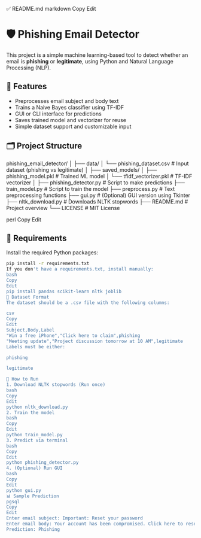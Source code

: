 ✅ README.md
markdown
Copy
Edit
# 🛡️ Phishing Email Detector

This project is a simple machine learning-based tool to detect whether an email is **phishing** or **legitimate**, using Python and Natural Language Processing (NLP).

## 🚀 Features

- Preprocesses email subject and body text
- Trains a Naive Bayes classifier using TF-IDF
- GUI or CLI interface for predictions
- Saves trained model and vectorizer for reuse
- Simple dataset support and customizable input

## 🗂️ Project Structure

phishing_email_detector/
│
├── data/
│ └── phishing_dataset.csv # Input dataset (phishing vs legitimate)
│
├── saved_models/
│ ├── phishing_model.pkl # Trained ML model
│ └── tfidf_vectorizer.pkl # TF-IDF vectorizer
│
├── phishing_detector.py # Script to make predictions
├── train_model.py # Script to train the model
├── preprocess.py # Text preprocessing functions
├── gui.py # (Optional) GUI version using Tkinter
├── nltk_download.py # Downloads NLTK stopwords
├── README.md # Project overview
└── LICENSE # MIT License

perl
Copy
Edit

## 🧠 Requirements

Install the required Python packages:

```bash
pip install -r requirements.txt
If you don't have a requirements.txt, install manually:
bash
Copy
Edit
pip install pandas scikit-learn nltk joblib
🧪 Dataset Format
The dataset should be a .csv file with the following columns:

csv
Copy
Edit
Subject,Body,Label
"Win a free iPhone","Click here to claim",phishing
"Meeting update","Project discussion tomorrow at 10 AM",legitimate
Labels must be either:

phishing

legitimate

🏁 How to Run
1. Download NLTK stopwords (Run once)
bash
Copy
Edit
python nltk_download.py
2. Train the model
bash
Copy
Edit
python train_model.py
3. Predict via terminal
bash
Copy
Edit
python phishing_detector.py
4. (Optional) Run GUI
bash
Copy
Edit
python gui.py
📊 Sample Prediction
pgsql
Copy
Edit
Enter email subject: Important: Reset your password
Enter email body: Your account has been compromised. Click here to reset now.
Prediction: Phishing
